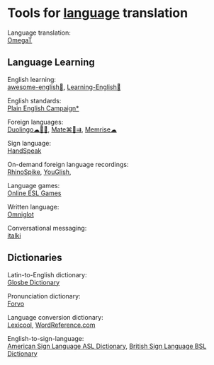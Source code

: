 
# Tools for [language](https://gainedin.site/language/) translation

Language translation:  
[OmegaT](https://omegat.org/)

## Language Learning

English learning:  
[awesome-english💩](https://github.com/yvoronoy/awesome-english),
[Learning-English💩](https://github.com/Ventsislav-Yordanov/Learning-English)

English standards:  
[Plain English Campaign*](https://www.plainenglish.co.uk/)

Foreign languages:  
[Duolingo☁🍎🤖](https://www.duolingo.com/),
[Mate⌘🍎⇉](https://gikken.co/mate-translate/),
[Memrise☁](https://www.memrise.com/)

Sign language:  
[HandSpeak](https://www.handspeak.com/)

On-demand foreign language recordings:  
[RhinoSpike](https://rhinospike.com/),
[YouGlish](https://youglish.com/),

Language games:  
[Online ESL Games](https://www.gamestolearnenglish.com/)

Written language:  
[Omniglot](https://www.omniglot.com/index.htm)

Conversational messaging:  
[italki](https://www.italki.com/)

## Dictionaries

Latin-to-English dictionary:  
[Glosbe Dictionary](https://glosbe.com/)

Pronunciation dictionary:  
[Forvo](https://forvo.com/)

Language conversion dictionary:  
[Lexicool](https://www.lexicool.com/),
[WordReference.com](https://www.wordreference.com/)

English-to-sign-language:  
[American Sign Language ASL Dictionary](https://www.signasl.org/),
[British Sign Language BSL Dictionary](https://www.signbsl.com/)

